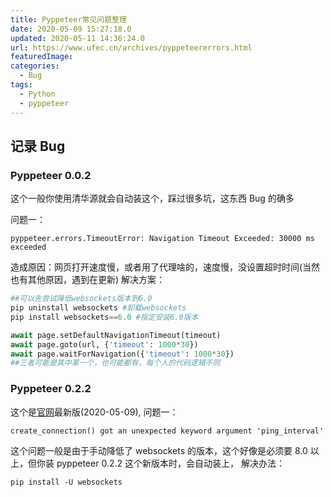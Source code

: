 ```yaml
---
title: Pyppeteer常见问题整理
date: 2020-05-09 15:27:18.0
updated: 2020-05-11 14:36:24.0
url: https://www.ufec.cn/archives/pyppeteererrors.html
featuredImage:
categories:
  - Bug
tags:
  - Python
  - pyppeteer
---
```


## 记录 Bug

### Pyppeteer 0.0.2

这个一般你使用清华源就会自动装这个，踩过很多坑，这东西 Bug 的确多

问题一：

```shell
pyppeteer.errors.TimeoutError: Navigation Timeout Exceeded: 30000 ms exceeded
```

造成原因：网页打开速度慢，或者用了代理啥的，速度慢，没设置超时时间(当然也有其他原因，遇到在更新)
解决方案：

```python
##可以先尝试降低websockets版本到6.0
pip uninstall websockets #卸载websockets
pip install websockets==6.0 #指定安装6.0版本

await page.setDefaultNavigationTimeout(timeout)
await page.goto(url, {'timeout': 1000*30})
await page.waitForNavigation({'timeout': 1000*30})
##三者可能是其中某一个，也可能都有，每个人的代码逻辑不同
```

### Pyppeteer 0.2.2

这个是[官网](https://pypi.org/project/pyppeteer/#files)最新版(2020-05-09),
问题一：

```shell
create_connection() got an unexpected keyword argument 'ping_interval'
```

这个问题一般是由于手动降低了 websockets 的版本，这个好像是必须要 8.0 以上，但你装 pyppeteer 0.2.2 这个新版本时，会自动装上，
解决办法：

```shell
pip install -U websockets
```
